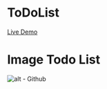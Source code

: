 # ToDoList
[Live Demo](https://todolistjafari.netlify.app/)

# Image Todo List
![alt - Github](https://s2.uupload.ir/files/todo_list_-_personal_-_microsoft​_edge_12_14_2022_11_25_40_am_rdk.png)
